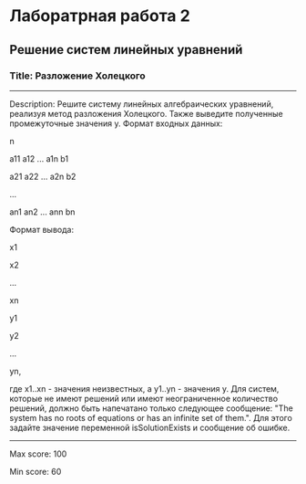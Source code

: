 # Лаборатрная работа 2
## Решение систем линейных уравнений
### Title: Разложение Холецкого 

---

Description: Решите систему линейных алгебраических уравнений, реализуя метод разложения Холецкого. Также выведите полученные промежуточные значения y. Формат входных данных:

n

a11 a12 ... a1n b1 

a21 a22 ... a2n b2 

... 

an1 an2 ... ann bn 

Формат вывода:

x1 

x2 

... 

xn 

y1 

y2 

... 

yn, 

где x1..xn - значения неизвестных, а y1..yn - значения y. Для систем, которые не имеют решений или имеют неограниченное количество решений, должно быть напечатано только следующее сообщение: "The system has no roots of equations or has an infinite set of them.". Для этого задайте значение переменной isSolutionExists и сообщение об ошибке.

---

Max score: 100

Min score: 60
